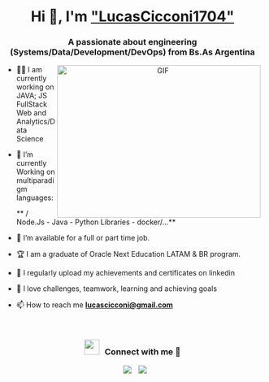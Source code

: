 <h1 align="center">Hi 👋, I'm <a href="https://LucasCicconi1704.github.io/LucasCicconi1704/" target="blank">"LucasCicconi1704"</a></h1>
<h3 align="center">A passionate about engineering (Systems/Data/Development/DevOps) from Bs.As Argentina</h3>

<a target="_blank" align="center">
  <img align="right" top="500" height="300" width="400" alt="GIF" src="https://media.giphy.com/media/SWoSkN6DxTszqIKEqv/giphy.gif">
</a>

-  🧑‍💻 I am currently working on <a>JAVA; JS FullStack Web and Analytics/Data Science</a>

- 🌱 I’m currently Working on multiparadigm languages:

     ** / Node.Js - Java - Python Libraries - docker/...**

- 🤝 I’m available for a full or part time job.

- 🏆︎ I am a graduate of Oracle Next Education LATAM & BR program.

- 📝 I regularly upload my achievements and certificates on linkedin

- 💬 I love challenges, teamwork, learning and achieving goals

- 📫 How to reach me **lucascicconi@gmail.com**

<br/>
<h3 align="center" > <img src="https://media.giphy.com/media/iY8CRBdQXODJSCERIr/giphy.gif" width="30" height="30" style="margin-right: 10px;">Connect with me 🤝 </h3>

<p align="center">

 <div align="center"  class="icons-social" style="margin-left: 10px;">
        <a style="margin-left: 10px;"  target="_blank" href="https://www.linkedin.com/in/lucas-cicconi/">
			<img src="https://img.icons8.com/doodle/40/000000/linkedin--v2.png"></a>
        <a style="margin-left: 10px;" target="_blank" href="https://github.com/LucasCicconi1704">
		<img src="https://img.icons8.com/doodle/40/000000/github--v1.png"></a>
		<a style="margin-left: 10px;" target="_blank" 
      </div>

</p>

